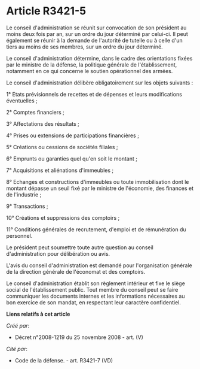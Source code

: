 # Article R3421-5

Le conseil d'administration se réunit sur convocation de son président au moins deux fois par an, sur un ordre du jour
déterminé par celui-ci. Il peut également se réunir à la demande de l'autorité de tutelle ou à celle d'un tiers au moins de
ses membres, sur un ordre du jour déterminé.

Le conseil d'administration détermine, dans le cadre des orientations fixées par le ministre de la défense, la politique
générale de l'établissement, notamment en ce qui concerne le soutien opérationnel des armées.

Le conseil d'administration délibère obligatoirement sur les objets suivants :

1° Etats prévisionnels de recettes et de dépenses et leurs modifications éventuelles ;

2° Comptes financiers ;

3° Affectations des résultats ;

4° Prises ou extensions de participations financières ;

5° Créations ou cessions de sociétés filiales ;

6° Emprunts ou garanties quel qu'en soit le montant ;

7° Acquisitions et aliénations d'immeubles ;

8° Echanges et constructions d'immeubles ou toute immobilisation dont le montant dépasse un seuil fixé par le ministre de
l'économie, des finances et de l'industrie ;

9° Transactions ;

10° Créations et suppressions des comptoirs ;

11° Conditions générales de recrutement, d'emploi et de rémunération du personnel.

Le président peut soumettre toute autre question au conseil d'administration pour délibération ou avis.

L'avis du conseil d'administration est demandé pour l'organisation générale de la direction générale de l'économat et des
comptoirs.

Le conseil d'administration établit son règlement intérieur et fixe le siège social de l'établissement public. Tout membre du
conseil peut se faire communiquer les documents internes et les informations nécessaires au bon exercice de son mandat, en
respectant leur caractère confidentiel.

**Liens relatifs à cet article**

_Créé par_:

  - Décret n°2008-1219 du 25 novembre 2008 - art. (V)

_Cité par_:

  - Code de la défense. - art. R3421-7 (VD)
